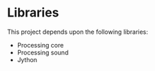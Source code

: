 # Libraries
This project depends upon the following libraries:
* Processing core
* Processing sound
* Jython